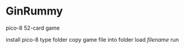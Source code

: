 # GinRummy
pico-8 52-card game

install pico-8
type folder
copy game file into folder
load _filename_
run
